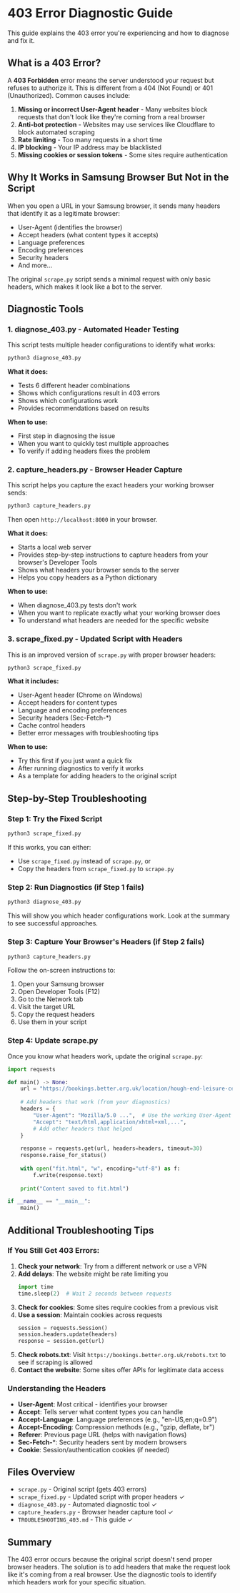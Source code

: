 # 403 Error Diagnostic Guide

This guide explains the 403 error you're experiencing and how to diagnose and fix it.

## What is a 403 Error?

A **403 Forbidden** error means the server understood your request but refuses to authorize it. This is different from a 404 (Not Found) or 401 (Unauthorized). Common causes include:

1. **Missing or incorrect User-Agent header** - Many websites block requests that don't look like they're coming from a real browser
2. **Anti-bot protection** - Websites may use services like Cloudflare to block automated scraping
3. **Rate limiting** - Too many requests in a short time
4. **IP blocking** - Your IP address may be blacklisted
5. **Missing cookies or session tokens** - Some sites require authentication

## Why It Works in Samsung Browser But Not in the Script

When you open a URL in your Samsung browser, it sends many headers that identify it as a legitimate browser:
- User-Agent (identifies the browser)
- Accept headers (what content types it accepts)
- Language preferences
- Encoding preferences
- Security headers
- And more...

The original `scrape.py` script sends a minimal request with only basic headers, which makes it look like a bot to the server.

## Diagnostic Tools

### 1. diagnose_403.py - Automated Header Testing

This script tests multiple header configurations to identify what works:

```bash
python3 diagnose_403.py
```

**What it does:**
- Tests 6 different header combinations
- Shows which configurations result in 403 errors
- Shows which configurations work
- Provides recommendations based on results

**When to use:**
- First step in diagnosing the issue
- When you want to quickly test multiple approaches
- To verify if adding headers fixes the problem

### 2. capture_headers.py - Browser Header Capture

This script helps you capture the exact headers your working browser sends:

```bash
python3 capture_headers.py
```

Then open `http://localhost:8000` in your browser.

**What it does:**
- Starts a local web server
- Provides step-by-step instructions to capture headers from your browser's Developer Tools
- Shows what headers your browser sends to the server
- Helps you copy headers as a Python dictionary

**When to use:**
- When diagnose_403.py tests don't work
- When you want to replicate exactly what your working browser does
- To understand what headers are needed for the specific website

### 3. scrape_fixed.py - Updated Script with Headers

This is an improved version of `scrape.py` with proper browser headers:

```bash
python3 scrape_fixed.py
```

**What it includes:**
- User-Agent header (Chrome on Windows)
- Accept headers for content types
- Language and encoding preferences
- Security headers (Sec-Fetch-*)
- Cache control headers
- Better error messages with troubleshooting tips

**When to use:**
- Try this first if you just want a quick fix
- After running diagnostics to verify it works
- As a template for adding headers to the original script

## Step-by-Step Troubleshooting

### Step 1: Try the Fixed Script

```bash
python3 scrape_fixed.py
```

If this works, you can either:
- Use `scrape_fixed.py` instead of `scrape.py`, or
- Copy the headers from `scrape_fixed.py` to `scrape.py`

### Step 2: Run Diagnostics (if Step 1 fails)

```bash
python3 diagnose_403.py
```

This will show you which header configurations work. Look at the summary to see successful approaches.

### Step 3: Capture Your Browser's Headers (if Step 2 fails)

```bash
python3 capture_headers.py
```

Follow the on-screen instructions to:
1. Open your Samsung browser
2. Open Developer Tools (F12)
3. Go to the Network tab
4. Visit the target URL
5. Copy the request headers
6. Use them in your script

### Step 4: Update scrape.py

Once you know what headers work, update the original `scrape.py`:

```python
import requests

def main() -> None:
    url = "https://bookings.better.org.uk/location/hough-end-leisure-centre/fitness-classes-c"
    
    # Add headers that work (from your diagnostics)
    headers = {
        "User-Agent": "Mozilla/5.0 ...",  # Use the working User-Agent
        "Accept": "text/html,application/xhtml+xml,...",
        # Add other headers that helped
    }
    
    response = requests.get(url, headers=headers, timeout=30)
    response.raise_for_status()
    
    with open("fit.html", "w", encoding="utf-8") as f:
        f.write(response.text)
    
    print("Content saved to fit.html")

if __name__ == "__main__":
    main()
```

## Additional Troubleshooting Tips

### If You Still Get 403 Errors:

1. **Check your network**: Try from a different network or use a VPN
2. **Add delays**: The website might be rate limiting you
   ```python
   import time
   time.sleep(2)  # Wait 2 seconds between requests
   ```
3. **Check for cookies**: Some sites require cookies from a previous visit
4. **Use a session**: Maintain cookies across requests
   ```python
   session = requests.Session()
   session.headers.update(headers)
   response = session.get(url)
   ```
5. **Check robots.txt**: Visit `https://bookings.better.org.uk/robots.txt` to see if scraping is allowed
6. **Contact the website**: Some sites offer APIs for legitimate data access

### Understanding the Headers

- **User-Agent**: Most critical - identifies your browser
- **Accept**: Tells server what content types you can handle
- **Accept-Language**: Language preferences (e.g., "en-US,en;q=0.9")
- **Accept-Encoding**: Compression methods (e.g., "gzip, deflate, br")
- **Referer**: Previous page URL (helps with navigation flows)
- **Sec-Fetch-***: Security headers sent by modern browsers
- **Cookie**: Session/authentication cookies (if needed)

## Files Overview

- `scrape.py` - Original script (gets 403 errors)
- `scrape_fixed.py` - Updated script with proper headers ✓
- `diagnose_403.py` - Automated diagnostic tool ✓
- `capture_headers.py` - Browser header capture tool ✓
- `TROUBLESHOOTING_403.md` - This guide ✓

## Summary

The 403 error occurs because the original script doesn't send proper browser headers. The solution is to add headers that make the request look like it's coming from a real browser. Use the diagnostic tools to identify which headers work for your specific situation.
